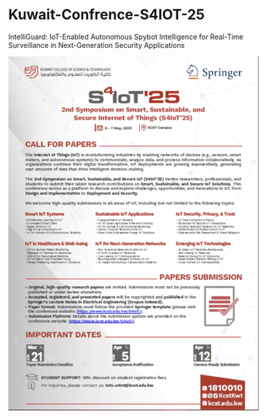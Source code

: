 # Kuwait-Confrence-S4IOT-25
IntelliGuard: IoT-Enabled Autonomous Spybot Intelligence for Real-Time Surveillance in Next-Generation Security Applications

<p align="center">
  <img src="IEEE%20PAPERS/Invitation%20Letter.PNG" alt="Invitation Letter" width="600">
</p>

